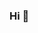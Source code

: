 ### Hi 👋

<!--
**eapolash/eapolash** is a 

- 🔭 I’m currently working on ... Myself.
- 🌱 I’m currently learning ... How to learn.
- 👯 I’m looking to collaborate on ... Learning.
- 🤔 I’m looking for help with ... Learning.
- 💬 Ask me about ... How can i learn more?
- 📫 How to reach me: ... Not ready yet.
- 😄 Pronouns: ... Polash
- ⚡ Fun fact: ... I can't give up.
-->
